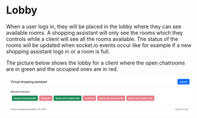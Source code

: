 # Lobby

When a user logs in, they will be placed in the lobby where they can see available rooms. 
A shopping assistant will only see the rooms which they controls while a client will see all the rooms available. The status of the rooms will be updated when socket.io events occur like for example if a new shopping assistant logs in or a room is full.

The picture below shows the lobby for a client where the open chatrooms are in green and the occupied ones are in red.

![lobby](images/lobby.png)
